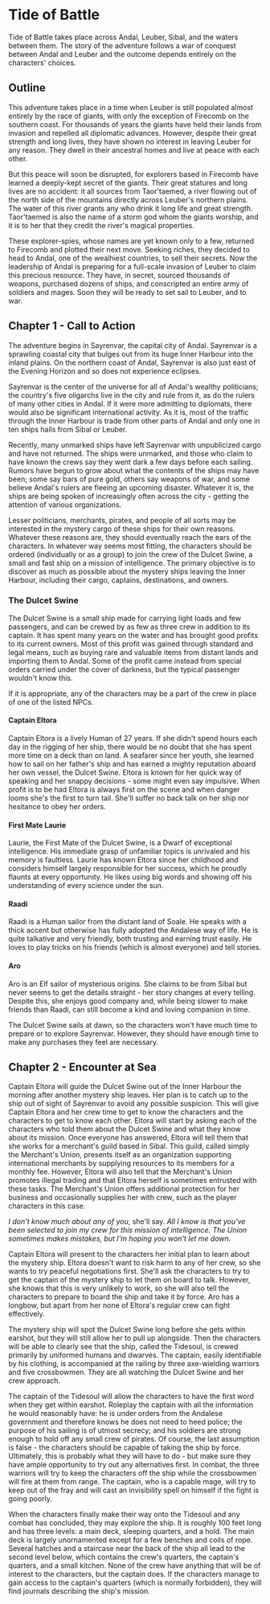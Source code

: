 # Tide of Battle

Tide of Battle takes place across Andal, Leuber, Sibal, and the waters between them. The story of the adventure follows a war of conquest between Andal and Leuber and the outcome depends entirely on the characters' choices.

## Outline

This adventure takes place in a time when Leuber is still populated almost entirely by the race of giants, with only the exception of Firecomb on the southern coast. For thousands of years the giants have held their lands from invasion and repelled all diplomatic advances. However, despite their great strength and long lives, they have shown no interest in leaving Leuber for any reason. They dwell in their ancestral homes and live at peace with each other.

But this peace will soon be disrupted, for explorers based in Firecomb have learned a deeply-kept secret of the giants. Their great statures and long lives are no accident: it all sources from Taor'taemed, a river flowing out of the north side of the mountains directly across Leuber's northern plains. The water of this river grants any who drink it long life and great strength. Taor'taemed is also the name of a storm god whom the giants worship, and it is to her that they credit the river's magical properties.

These explorer-spies, whose names are yet known only to a few, returned to Firecomb and plotted their next move. Seeking riches, they decided to head to Andal, one of the wealhiest countries, to sell their secrets. Now the leadership of Andal is preparing for a full-scale invasion of Leuber to claim this precious resource. They have, in secret, sourced thousands of weapons, purchased dozens of ships, and conscripted an entire army of soldiers and mages. Soon they will be ready to set sail to Leuber, and to war.

## Chapter 1 - Call to Action

The adventure begins in Sayrenvar, the capital city of Andal. Sayrenvar is a sprawling coastal city that bulges out from its huge Inner Harbour into the inland plains. On the northern coast of Andal, Sayrenvar is also just east of the Evening Horizon and so does not experience eclipses.

Sayrenvar is the center of the universe for all of Andal's wealthy politicians; the country's five oligarchs live in the city and rule from it, as do the rulers of many other cities in Andal. If it were more admitting to diplomats, there would also be significant international activity. As it is, most of the traffic through the Inner Harbour is trade from other parts of Andal and only one in ten ships hails from Sibal or Leuber.

Recently, many unmarked ships have left Sayrenvar with unpublicized cargo and have not returned. The ships were unmarked, and those who claim to have known the crews say they went dark a few days before each sailing. Rumors have begun to grow about what the contents of the ships may have been; some say bars of pure gold, others say weapons of war, and some believe Andal's rulers are fleeing an upcoming disaster. Whatever it is, the ships are being spoken of increasingly often across the city - getting the attention of various organizations.

Lesser politicians, merchants, pirates, and people of all sorts may be interested in the mystery cargo of these ships for their own reasons. Whatever these reasons are, they should eventually reach the ears of the characters. In whatever way seems most fitting, the characters should be ordered (individually or as a group) to join the crew of the Dulcet Swine, a small and fast ship on a mission of intelligence. The primary objective is to discover as much as possible about the mystery ships leaving the Inner Harbour, including their cargo, captains, destinations, and owners.

### The Dulcet Swine

The Dulcet Swine is a small ship made for carrying light loads and few passengers, and can be crewed by as few as three crew in addition to its captain. It has spent many years on the water and has brought good profits to its current owners. Most of this profit was gained through standard and legal means, such as buying rare and valuable items from distant lands and importing them to Andal. Some of the profit came instead from special orders carried under the cover of darkness, but the typical passenger wouldn't know this.

If it is appropriate, any of the characters may be a part of the crew in place of one of the listed NPCs.

#### Captain Eltora

Captain Eltora is a lively Human of 27 years. If she didn't spend hours each day in the rigging of her ship, there would be no doubt that she has spent more time on a deck than on land. A seafarer since her youth, she learned how to sail on her father's ship and has earned a mighty reputation aboard her own vessel, the Dulcet Swine. Eltora is known for her quick way of speaking and her snappy decisions - some might even say impulsive. When profit is to be had Eltora is always first on the scene and when danger looms she's the first to turn tail. She'll suffer no back talk on her ship nor hesitance to obey her orders.

#### First Mate Laurie

Laurie, the First Mate of the Dulcet Swine, is a Dwarf of exceptional intelligence. His immediate grasp of unfamiliar topics is unrivaled and his memory is faultless. Laurie has known Eltora since her childhood and considers himself largely responsible for her success, which he proudly flaunts at every opportunity. He likes using big words and showing off his understanding of every science under the sun.

#### Raadi

Raadi is a Human sailor from the distant land of Soale. He speaks with a thick accent but otherwise has fully adopted the Andalese way of life. He is quite talkative and very friendly, both trusting and earning trust easily. He loves to play tricks on his friends (which is almost everyone) and tell stories.

#### Aro

Aro is an Elf sailor of mysterious origins. She claims to be from Sibal but never seems to get the details straight - her story changes at every telling. Despite this, she enjoys good company and, while being slower to make friends than Raadi, can still become a kind and loving companion in time.

The Dulcet Swine sails at dawn, so the characters won't have much time to prepare or to explore Sayrenvar. However, they should have enough time to make any purchases they feel are necessary.

## Chapter 2 - Encounter at Sea

Captain Eltora will guide the Dulcet Swine out of the Inner Harbour the morning after another mystery ship leaves. Her plan is to catch up to the ship out of sight of Sayrenvar to avoid any possible suspicion. This will give Captain Eltora and her crew time to get to know the characters and the characters to get to know each other. Eltora will start by asking each of the characters who told them about the Dulcet Swine and what they know about its mission. Once everyone has answered, Eltora will tell them that she works for a merchant's guild based in Sibal. This guild, called simply the Merchant's Union, presents itself as an organization supporting international merchants by supplying resources to its members for a monthly fee. However, Eltora will also tell that the Merchant's Union promotes illegal trading and that Eltora herself is sometimes entrusted with these tasks. The Merchant's Union offers additional protection for her business and occasionally supplies her with crew, such as the player characters in this case.

*I don't know much about any of you*, she'll say. *All I know is that you've been selected to join my crew for this mission of intelligence. The Union sometimes makes mistakes, but I'm hoping you won't let me down.*

Captain Eltora will present to the characters her initial plan to learn about the mystery ship. Eltora doesn't want to risk harm to any of her crew, so she wants to try peaceful negotiations first. She'll ask the characters to try to get the captain of the mystery ship to let them on board to talk. However, she knows that this is very unlikely to work, so she will also tell the characters to prepare to board the ship and take it by force. Aro has a longbow, but apart from her none of Eltora's regular crew can fight effectively.

The mystery ship will spot the Dulcet Swine long before she gets within earshot, but they will still allow her to pull up alongside. Then the characters will be able to clearly see that the ship, called the Tidesoul, is crewed primarily by uniformed humans and dwarves. The captain, easily identifiable by his clothing, is accompanied at the railing by three axe-wielding warriors and five crossbowmen. They are all watching the Dulcet Swine and her crew approach.

The captain of the Tidesoul will allow the characters to have the first word when they get within earshot. Roleplay the captain with all the information he would reasonably have: he is under orders from the Andalese government and therefore knows he does not need to heed police; the purpose of his sailing is of utmost secrecy; and his soldiers are strong enough to hold off any small crew of pirates. Of course, the last assumption is false - the characters should be capable of taking the ship by force. Ultimately, this is probably what they will have to do - but make sure they have ample opportunity to try out any alternatives first. In combat, the three warriors will try to keep the characters off the ship while the crossbowmen will fire at them from range. The captain, who is a capable mage, will try to keep out of the fray and will cast an invisibility spell on himself if the fight is going poorly.

When the characters finally make their way onto the Tidesoul and any combat has concluded, they may explore the ship. It is roughly 100 feet long and has three levels: a main deck, sleeping quarters, and a hold. The main deck is largely unornamented except for a few benches and coils of rope. Several hatches and a staircase near the back of the ship all lead to the second level below, which contains the crew's quarters, the captain's quarters, and a small kitchen. None of the crew have anything that will be of interest to the characters, but the captain does. If the characters manage to gain access to the captain's quarters (which is normally forbidden), they will find journals describing the ship's mission.
